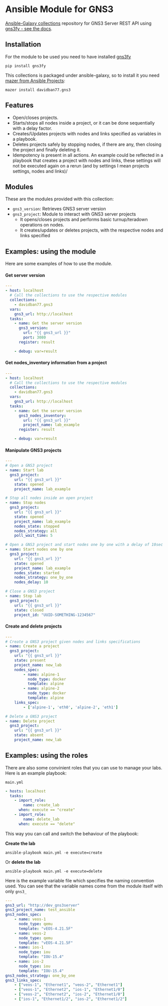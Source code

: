 # Ansible Module for GNS3
[Ansible-Galaxy collections](https://galaxy.ansible.com/davidban77/gns3) repository for GNS3 Server REST API using [gns3fy - see the docs](https://davidban77.github.io/gns3fy/).

## Installation

For the module to be used you need to have installed [gns3fy](https://github.com/davidban77/gns3fy)

```
pip install gns3fy
```

This collections is packaged under ansible-galaxy, so to install it you need [mazer from Ansible Projects](https://galaxy.ansible.com/docs/mazer/index.html):

```
mazer install davidban77.gns3
```

## Features

- Open/closes projects.
- Starts/stops all nodes inside a project, or it can be done sequentially with a delay factor.
- Creates/Updates projects with nodes and links specified as variables in a playbook.
- Deletes projects safely by stopping nodes, if there are any, then closing the project and finally deleting it.
- Idempotency is present in all actions. An example could be reflected in a playbook that creates a project with nodes and links, these settings will not be executed again on a rerun (and by settings I mean projects settings, nodes and links)/


## Modules

These are the modules provided with this collection:

- `gns3_version`: Retrieves GNS3 server version
- `gns3_project`: Module to interact with GNS3 server projects
    - It opens/closes projects and performs basic turnup/teradown operations on nodes.
    - It creates/updates or deletes projects, with the respective nodes and links specified

## Examples: using the module

Here are some examples of how to use the module.

#### Get server version

```yaml
---
- host: localhost
  # Call the collections to use the respective modules
  collections:
    - davidban77.gns3
  vars:
    gns3_url: http://localhost
  tasks:
    - name: Get the server version
      gns3_version:
        url: "{{ gns3_url }}"
        port: 3080
      register: result

    - debug: var=result
```
#### Get nodes_inventory information from a project

```yaml
---
- host: localhost
  # Call the collections to use the respective modules
  collections:
    - davidban77.gns3
  vars:
    gns3_url: http://localhost
  tasks:
    - name: Get the server version
      gns3_nodes_inventory:
        url: "{{ gns3_url }}"
        project_name: lab_example
      register: result

    - debug: var=result
```

#### Manipulate GNS3 projects

```yaml
---
# Open a GNS3 project
- name: Start lab
  gns3_project:
    url: "{{ gns3_url }}"
    state: opened
    project_name: lab_example

# Stop all nodes inside an open project
- name: Stop nodes
  gns3_project:
    url: "{{ gns3_url }}"
    state: opened
    project_name: lab_example
    nodes_state: stopped
    nodes_strategy: all
    poll_wait_time: 5

# Open a GNS3 project and start nodes one by one with a delay of 10sec between them
- name: Start nodes one by one
  gns3_project:
    url: "{{ gns3_url }}"
    state: opened
    project_name: lab_example
    nodes_state: started
    nodes_strategy: one_by_one
    nodes_delay: 10

# Close a GNS3 project
- name: Stop lab
  gns3_project:
    url: "{{ gns3_url }}"
    state: closed
    project_id: "UUID-SOMETHING-1234567"
```

#### Create and delete projects

```yaml
---
# Create a GNS3 project given nodes and links specifications
- name: Create a project
  gns3_project:
    url: "{{ gns3_url }}"
    state: present
    project_name: new_lab
    nodes_spec:
        - name: alpine-1
          node_type: docker
          template: alpine
        - name: alpine-2
          node_type: docker
          template: alpine
    links_spec:
        - ['alpine-1', 'eth0', 'alpine-2', 'eth1']

# Delete a GNS3 project
- name: Delete project
  gns3_project:
    url: "{{ gns3_url }}"
    state: absent
    project_name: new_lab
```

## Examples: using the roles

There are also some convinient roles that you can use to manage your labs. Here is an example playbook:

`main.yml`
```yaml
- hosts: localhost
  tasks:
    - import_role:
        name: create_lab
      when: execute == "create"
    - import_role:
        name: delete_lab
      when: execute == "delete"
```

This way you can call and switch the behaviour of the playbook:

**Create the lab**
```
ansible-playbook main.yml -e execute=create
```

Or **delete the lab**
```
ansible-playbook main.yml -e execute=delete
```

Here is the example variable file which specifies the naming convention used. You can see that the variable names come from the module itself with only `gns3_`

```yaml
---
gns3_url: "http://dev_gns3server"
gns3_project_name: test_ansible
gns3_nodes_spec:
    - name: veos-1
      node_type: qemu
      template: "vEOS-4.21.5F"
    - name: veos-2
      node_type: qemu
      template: "vEOS-4.21.5F"
    - name: ios-1
      node_type: iou
      template: "IOU-15.4"
    - name: ios-2
      node_type: iou
      template: "IOU-15.4"
gns3_nodes_strategy: one_by_one
gns3_links_spec:
    - ["veos-1", "Ethernet1", "veos-2", "Ethernet1"]
    - ["veos-1", "Ethernet2", "ios-1", "Ethernet1/0"]
    - ["veos-2", "Ethernet2", "ios-2", "Ethernet1/0"]
    - ["ios-1", "Ethernet1/2", "ios-2", "Ethernet1/2"]
```
